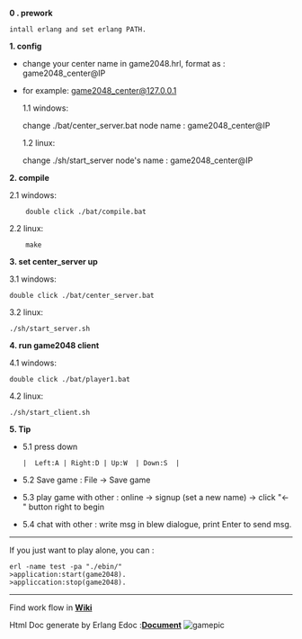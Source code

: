**0 . prework**

    intall erlang and set erlang PATH.

**1. config**

- change your center name in game2048.hrl, format as : game2048_center@IP
- for example: game2048_center@127.0.0.1

    1.1 windows: 
	
	change ./bat/center_server.bat node name       : game2048_center@IP
	
    1.2 linux:
	
	change ./sh/start_server node's name       : game2048_center@IP


**2. compile**

2.1 windows:
		
		double click ./bat/compile.bat
  
   2.2 linux:
     	
		make 
     
**3.  set center_server up**
	
   3.1 windows:
     	
	double click ./bat/center_server.bat
  
   3.2 linux:
	
	./sh/start_server.sh
**4. run game2048 client**

4.1 windows:
     
	double click ./bat/player1.bat

4.2 linux:
	
	./sh/start_client.sh

**5. Tip**
	
-   5.1 press down 
   
    	|  Left:A | Right:D | Up:W  | Down:S  |

- 	5.2 Save game : File -> Save game
- 	5.3 play game with other : online -> signup (set a new name) -> click "<-" button right to begin

- 	5.4 chat with other : write msg in blew dialogue, print Enter to send msg.

-------------------------------------------------------------------------
If you just want to play alone, you can :
	
	erl -name test -pa "./ebin/"
    >application:start(game2048).
    >appliccation:stop(game2048).

---------------------------------------------------------------------------
Find work flow in  **[Wiki](https://github.com/zhongwencool/2048/wiki)**

 Html Doc generate by Erlang Edoc :**[Document](https://github.com/zhongwencool/2048/tree/master/doc)**
![gamepic](http://zhongwencool.qiniudn.com/erlang2048.png)